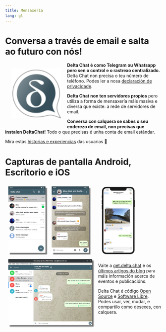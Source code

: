 ```yaml
---
title: Mensaxería
lang: gl
---
```


# Conversa a través de email e salta ao futuro con nós!

<img src="../assets/logos/delta-chat.svg" width="160" style="float: left; margin: 20px;" />

**Delta Chat é como Telegram ou Whatsapp pero sen o control e o rastrexo centralizado.**
Delta Chat non precisa o teu número de teléfono. Podes ler a nosa [declaración de privacidade](gdpr).

**Delta Chat non ten servidores propios** pero utiliza a forma de mensaxería máis masiva e diversa
que existe: a rede de servidores de email.

**Conversa con calquera se sabes o seu enderezo de email, non precisas que instalen DeltaChat!**
Todo o que precisas é unha conta de email estándar.

Mira estas [historias e experiencias](user-voices) das usuarias 📣


# Capturas de pantalla Android, Escritorio e iOS

<img src="../assets/blog/screenshots/2019-12-17-delta-chat-google-play-release-chat-list-light.png" width="120" 
style="float: left; margin: 10px;display: block;box-shadow: 5px 5px 2px #777;" /> 
<img src="../assets/blog/screenshots/2019-12-17-delta-chat-google-play-release-group-light.png" width="120" 
style="float: left; margin: 10px;display: block;box-shadow: 5px 5px 2px #777;" /> 

<img src="../assets/blog/desktop-screenshot.png" width="280" style="float:left; margin: 10px" /> 

<img src="../assets/blog/screenshots/2020-01-09-delta-chat-iOS-weekend-group-chat.png" width="110" style="margin: 10px" /> 

Vaite a [get.delta.chat](https://get.delta.chat) e os [últimos artigos do blog](blog)
para máis información acerca de eventos e publicacións. 

Delta Chat é código [Open Source](https://en.wikipedia.org/wiki/Open-source_software)
e [Software Libre](https://en.wikipedia.org/wiki/Free_software). Podes usar,
ver, mudar, e compartilo como desexes, con calquera.
